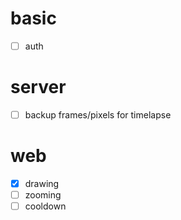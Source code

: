 # basic

- [ ] auth

# server

- [ ] backup frames/pixels for timelapse

# web
- [x] drawing
- [ ] zooming
- [ ] cooldown
